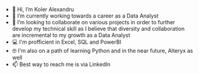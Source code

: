 - 👋 Hi, I’m Koler Alexandru 
- 🌱 I’m currently working towards a career as a Data Analyst
- 💞️ I’m looking to collaborate on various projects in order to further develop my technical skill as I believe that diversity and collaboration are incremental to my growth as a Data Analyst
- 💻 I'm profficient in Excel, SQL and PowerBI
- 🤓 I'm also on a path of learning Python and in the near future, Alteryx as well
- 📫 Best way to reach me is via LinkedIn

<!---
kitasanboy/kitasanboy is a ✨ special ✨ repository because its `README.md` (this file) appears on your GitHub profile.
You can click the Preview link to take a look at your changes.
--->
